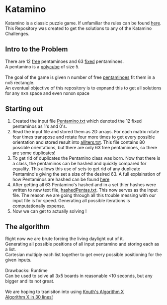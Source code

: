 # Katamino
Katamino is a classic puzzle game. If unfamiliar the rules can be found [here](https://www.ultraboardgames.com/katamino/game-rules.php).  <br />
This Repository was created to get the solutions to any of the Katamino Challenges. <br >

## Intro to the Problem
There are 12 [free](https://en.wikipedia.org/wiki/Polyomino#Free,_one-sided,_and_fixed_polyominoes) pentaminoes and 
63 [fixed](https://en.wikipedia.org/wiki/Polyomino#Free,_one-sided,_and_fixed_polyominoes) pentaminoes. <br />
A pentamino is a [polycube](https://en.wikipedia.org/wiki/Polycube) of size 5. <br />
<br />
The goal of the game is given n number of free [pentaminoes](https://en.wikipedia.org/wiki/Pentomino) fit them in a nx5 rectangle. <br />
An eventual objective of this repository is to expnand this to get all solutions for any nxn space and even nxnxn space <br />

## Starting out
1. Created the input file [Pentamino.txt](https://github.com/JoeyHinckley34/Katamino/blob/main/Pentamino.txt) which denoted the 12 fixed pentaminos as 1's and 0's. <br />
2. Read the input file and stored them as 2D arrays. For each matrix rotate four times transpose and rotate four more times to get every possible orientation and stored result into [allIters.txt](https://github.com/JoeyHinckley34/Katamino/blob/main/allIters.txt). This file contains 80 possible orientations, but there are only 63 free pentaminoes, so there are some duplicates!<br />
3. To get rid of duplicates the Pentamino class was born. Now that there is a class, the pentaminos can be hashed and quickly compared for equality. This allows this use of sets to get rid of any duplicate Pentamino's giving the set a size of the desired 63. A full explaination of how Pentaminos are hashed can be found [here](https://github.com/JoeyHinckley34/Katamino/blob/main/hashing.txt)
4. After getting all 63 Pentamino's hashed and in a set thier hashes were written to new text file, [hashedPentas.txt](https://github.com/JoeyHinckley34/Katamino/blob/main/hashedPentas.txt). This now serves as the input file. The reason we are going through all this trouble messing with our input file is for speed. Generating all possible iterations is computationally expense.
5. Now we can get to actually solving !

## The algorithm 
Right now we are brute forcing the living daylight out of it. <br />
Generating all possible positions of all input pentamino and storing each as a list. <br />
Cartesian multiply each list together to get every possible positioning for the given inputs. <br />
<br />
Drawbacks: Runtime <br />
Can be used to solve all 3x5 boards in reasonable <10 seconds, but any bigger and its not great. <br />
<br />
We are hoping to tranisiton into using [Knuth's Algorithm X](https://en.wikipedia.org/wiki/Knuth%27s_Algorithm_X) <br />
[Algorithm X in 30 lines!](https://www.cs.mcgill.ca/~aassaf9/python/algorithm_x.html) <br />

